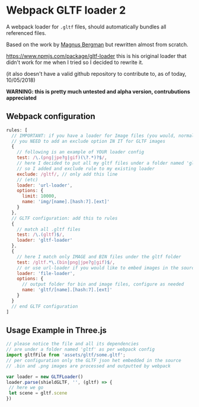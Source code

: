 # Webpack GLTF loader 2

A webpack loader for ``.gltf`` files, should automatically bundles all referenced files.

Based on the work by [Magnus Bergman](https://github.com/magnus-bergman) but rewritten almost from scratch.

https://www.npmjs.com/package/gltf-loader this is his original loader that didn't work for me when I tried so I decided to rewrite it.

(it also doesn't have a valid github repository to contribute to, as of today, 10/05/2018)

**WARNING: this is pretty much untested and alpha version, contrubutions appreciated**

## Webpack configuration 

``` js
rules: [
  // IMPORTANT: if you have a loader for Image files (you would, normally)
  // you NEED to add an exclude option IN IT for GLTF images
  {
    // following is an example of YOUR loader config
    test: /\.(png|jpe?g|gif)(\?.*)?$/,
    // here I decided to put all my gltf files under a folder named 'gltf'
    // so I added and exclude rule to my existing loader
    exclude: /gltf/, // only add this line
    // (etc)
    loader: 'url-loader',
    options: {
      limit: 10000,
      name: 'img/[name].[hash:7].[ext]'
    }
  },
  // GLTF configuration: add this to rules
  {
    // match all .gltf files
    test: /\.(gltf)$/,
    loader: 'gltf-loader'
  },
  {
    // here I match only IMAGE and BIN files under the gltf folder
    test: /gltf.*\.(bin|png|jpe?g|gif)$/,
    // or use url-loader if you would like to embed images in the source gltf
    loader: 'file-loader',
    options: {
      // output folder for bin and image files, configure as needed
      name: 'gltf/[name].[hash:7].[ext]'
    }
  }
  // end GLTF configuration
]
```

## Usage Example in Three.js

 ``` js
 // please notice the file and all its dependencies 
 // are under a folder named 'gltf' as per webpack config
import gltfFile from 'assets/gltf/some.gltf';
// per configuration only the GLTF json het embedded in the source
// .bin and .png images are processed and outputted by webpack

var loader = new GLTFLoader()
loader.parse(shieldGLTF, '', (gltf) => {
  // here we go
  let scene = gltf.scene
})
 ```
